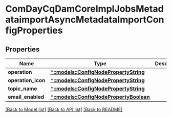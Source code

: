 # ComDayCqDamCoreImplJobsMetadataimportAsyncMetadataImportConfigProperties

## Properties
Name | Type | Description | Notes
------------ | ------------- | ------------- | -------------
**operation** | [***::models::ConfigNodePropertyString**](configNodePropertyString.md) |  | [optional] 
**operation_icon** | [***::models::ConfigNodePropertyString**](configNodePropertyString.md) |  | [optional] 
**topic_name** | [***::models::ConfigNodePropertyString**](configNodePropertyString.md) |  | [optional] 
**email_enabled** | [***::models::ConfigNodePropertyBoolean**](configNodePropertyBoolean.md) |  | [optional] 

[[Back to Model list]](../README.md#documentation-for-models) [[Back to API list]](../README.md#documentation-for-api-endpoints) [[Back to README]](../README.md)


